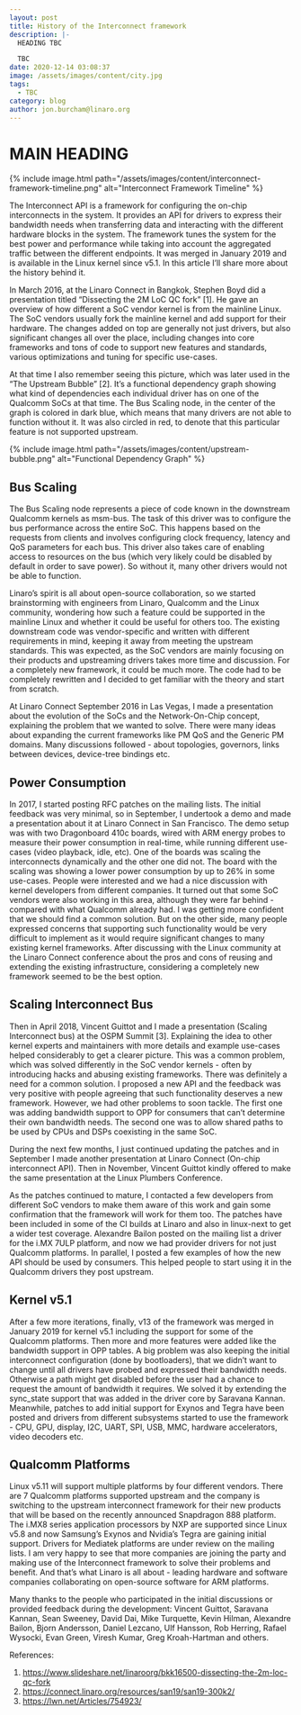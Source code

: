 ```yaml
---
layout: post
title: History of the Interconnect framework
description: |-
  HEADING TBC

  TBC
date: 2020-12-14 03:08:37
image: /assets/images/content/city.jpg
tags:
  - TBC
category: blog
author: jon.burcham@linaro.org
---
```

# MAIN HEADING

{% include image.html path="/assets/images/content/interconnect-framework-timeline.png" alt="Interconnect Framework Timeline" %}

The Interconnect API is a framework for configuring the on-chip interconnects in the system. It provides an API for drivers to express their bandwidth needs when transferring data and interacting with the different hardware blocks in the system. The framework tunes the system for the best power and performance while taking into account the aggregated traffic between the different endpoints. It was merged in January 2019 and is available in the Linux kernel since v5.1. In this article I’ll share more about the history behind it.

In March 2016, at the Linaro Connect in Bangkok, Stephen Boyd did a presentation titled “Dissecting the 2M LoC QC fork” \[1]. He gave an overview of how different a SoC vendor kernel is from the mainline Linux. The SoC vendors usually fork the mainline kernel and add support for their hardware. The changes added on top are generally not just drivers, but also significant changes all over the place, including changes into core frameworks and tons of code to support new features and standards, various optimizations and tuning for specific use-cases.

At that time I also remember seeing this picture, which was later used in the “The Upstream Bubble” \[2]. It’s a functional dependency graph showing what kind of dependencies each individual driver has on one of the Qualcomm SoCs at that time. The Bus Scaling node, in the center of the graph is colored in dark blue, which means that many drivers are not able to function without it. It was also circled in red, to denote that this particular feature is not supported upstream.

{% include image.html path="/assets/images/content/upstream-bubble.png" alt="Functional Dependency Graph" %}

## Bus Scaling
The Bus Scaling node represents a piece of code known in the downstream Qualcomm kernels as msm-bus. The task of this driver was to configure the bus performance across the entire SoC. This happens based on the requests from clients and involves configuring clock frequency, latency and QoS parameters for each bus. This driver also takes care of enabling access to resources on the bus (which very likely could be disabled by default in order to save power). So without it, many other drivers would not be able to function.

Linaro’s spirit is all about open-source collaboration, so we started brainstorming with engineers from Linaro, Qualcomm and the Linux community, wondering how such a feature could be supported in the mainline Linux and whether it could be useful for others too. The existing downstream code was vendor-specific and written with different requirements in mind, keeping it away from meeting the upstream standards. This was expected, as the SoC vendors are mainly focusing on their products and upstreaming drivers takes more time and discussion. For a completely new framework, it could be much more. The code had to be completely rewritten and I decided to get familiar with the theory and start from scratch.

At Linaro Connect September 2016 in Las Vegas, I made a presentation about the evolution of the SoCs and the Network-On-Chip concept, explaining the problem that we wanted to solve. There were many ideas about expanding the current frameworks like PM QoS and the Generic PM domains. Many discussions followed - about topologies, governors, links between devices, device-tree bindings etc.

## Power Consumption
In 2017, I started posting RFC patches on the mailing lists. The initial feedback was very minimal, so in September, I undertook a demo and made a presentation about it at Linaro Connect in San Francisco. The demo setup was with two Dragonboard 410c boards, wired with ARM energy probes to measure their power consumption in real-time, while running different use-cases (video playback, idle, etc). One of the boards was scaling the interconnects dynamically and the other one did not. The board with the scaling was showing a lower power consumption by up to 26% in some use-cases. People were interested and we had a nice discussion with kernel developers from different companies. It turned out that some SoC vendors were also working in this area, although they were far behind - compared with what Qualcomm already had. I was getting more confident that we should find a common solution. But on the other side, many people expressed concerns that supporting such functionality would be very difficult to implement as it would require significant changes to many existing kernel frameworks. After discussing with the Linux community at the Linaro Connect conference about the pros and cons of reusing and extending the existing infrastructure, considering a completely new framework seemed to be the best option.

## Scaling Interconnect Bus
Then in April 2018, Vincent Guittot and I made a presentation (Scaling Interconnect bus) at the OSPM Summit \[3]. Explaining the idea to other kernel experts and maintainers with more details and example use-cases helped considerably to get a clearer picture. This was a common problem, which was solved differently in the SoC vendor kernels - often by introducing hacks and abusing existing frameworks. There was definitely a need for a common solution. I proposed a new API and the feedback was very positive with people agreeing that such functionality deserves a new framework. However, we had other problems to soon tackle. The first one was adding bandwidth support to OPP for consumers that can’t determine their own bandwidth needs. The second one was to allow shared paths to be used by CPUs and DSPs coexisting in the same SoC.

During the next few months, I just continued updating the patches and in September I made  another presentation at Linaro Connect (On-chip interconnect API). Then in November, Vincent Guittot kindly offered to make the same presentation at the Linux Plumbers Conference.

As the patches continued to mature, I contacted a few developers from different SoC vendors to make them aware of this work and gain some confirmation that the framework will work for them too. The patches have been included in some of the CI builds at Linaro and also in linux-next to get a wider test coverage. Alexandre Bailon posted on the mailing list a driver for the i.MX 7ULP platform, and now we had provider drivers for not just Qualcomm platforms. In parallel, I posted a few examples of how the new API should be used by consumers. This helped people to start using it in the Qualcomm drivers they post upstream.

## Kernel v5.1
After a few more iterations, finally, v13 of the framework was merged in January 2019 for kernel v5.1 including the support for some of the Qualcomm platforms. Then more and more features were added like the bandwidth support in OPP tables. A big problem was also keeping the initial interconnect configuration (done by bootloaders), that we didn’t want to change until all drivers have probed and expressed their bandwidth needs. Otherwise a path might get disabled before the user had a chance to request the amount of bandwidth it requires. We solved it by extending the sync_state support that was added in the driver core by Saravana Kannan. Meanwhile, patches to add initial support for Exynos and Tegra have been posted and drivers from different subsystems started to use the framework - CPU, GPU, display, I2C, UART, SPI, USB, MMC, hardware accelerators, video decoders etc.

## Qualcomm Platforms
Linux v5.11 will support multiple platforms by four different vendors. There are 7 Qualcomm platforms supported upstream and the company is switching to the upstream interconnect framework for their new products that will be based on the recently announced Snapdragon 888 platform. The i.MX8 series application processors by NXP are supported since Linux v5.8 and now Samsung’s Exynos and Nvidia’s Tegra are gaining initial support. Drivers for Mediatek platforms are under review on the mailing lists. I am very happy to see that more companies are joining the party and making use of the Interconnect framework to solve their problems and benefit. And that’s what Linaro is all about - leading hardware and software companies collaborating on open-source software for ARM platforms.

Many thanks to the people who participated in the initial discussions or provided feedback during the development:
Vincent Guittot, Saravana Kannan, Sean Sweeney, David Dai, Mike Turquette, Kevin Hilman, Alexandre Bailon, Bjorn Andersson, Daniel Lezcano, Ulf Hansson, Rob Herring, Rafael Wysocki, Evan Green, Viresh Kumar, Greg Kroah-Hartman and others.

References:

1. <https://www.slideshare.net/linaroorg/bkk16500-dissecting-the-2m-loc-qc-fork>
2. <https://connect.linaro.org/resources/san19/san19-300k2/>
3. <https://lwn.net/Articles/754923/>